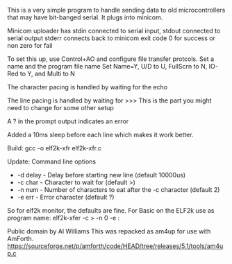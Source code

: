 This is a very simple program to handle sending data to old microcontrollers that may have bit-banged serial. It plugs into minicom.

Minicom uploader has stdin connected to serial input,
stdout connected to serial output
stderr connects back to minicom
exit code 0 for success or non zero for fail

To set this up, use Control+AO and configure file transfer 
protcols. Set a name and the program file name 
 Set Name=Y, U/D to U, FullScrn to N, IO-Red to Y, and Multi to N


The character pacing is handled by waiting for the echo

The line pacing is handled by waiting for >>> This is the part you might need to change for some other setup

A ? in the prompt output indicates an error


Added a 10ms sleep before each line which makes it work better.

Build: gcc -o elf2k-xfr elf2k-xfr.c

Update: Command line options

* -d delay - Delay before starting new line (default 10000us)
* -c char - Character to wait for (default >)
* -n num - Number of characters to eat after the -c character (default 2)
* -e err - Error character (default ?)

So for elf2k monitor, the defaults are fine. For Basic on the ELF2k use as
program name: elf2k-xfer -c > -n 0 -e :




Public domain by Al Williams
This was repacked as am4up for use with AmForth.
https://sourceforge.net/p/amforth/code/HEAD/tree/releases/5.1/tools/am4up.c

